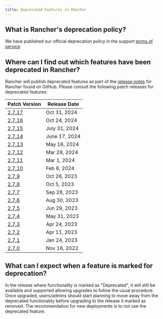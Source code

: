 ```yaml
---
title: Deprecated Features in Rancher
---
```


<head>
  <link rel="canonical" href="https://ranchermanager.docs.rancher.com/faq/deprecated-features"/>
</head>

## What is Rancher's deprecation policy?

We have published our official deprecation policy in the support [terms of service](https://rancher.com/support-maintenance-terms).

## Where can I find out which features have been deprecated in Rancher?

Rancher will publish deprecated features as part of the [release notes](https://github.com/rancher/rancher/releases) for Rancher found on GitHub. Please consult the following patch releases for deprecated features:

| Patch Version |  Release Date |
|---------------|---------------|
| [2.7.17](https://github.com/rancher/rancher/releases/tag/v2.7.17) |  Oct 31, 2024    |
| [2.7.16](https://github.com/rancher/rancher/releases/tag/v2.7.16) |  Oct 24, 2024    |
| [2.7.15](https://github.com/rancher/rancher/releases/tag/v2.7.15) |  July 31, 2024   |
| [2.7.14](https://github.com/rancher/rancher/releases/tag/v2.7.14) |  June 17, 2024   |
| [2.7.13](https://github.com/rancher/rancher/releases/tag/v2.7.13) |  May 16, 2024    |
| [2.7.12](https://github.com/rancher/rancher/releases/tag/v2.7.12) |  Mar 28, 2024    |
| [2.7.11](https://github.com/rancher/rancher/releases/tag/v2.7.11) |  Mar 1, 2024     |
| [2.7.10](https://github.com/rancher/rancher/releases/tag/v2.7.10) |  Feb 8, 2024     |
| [2.7.9](https://github.com/rancher/rancher/releases/tag/v2.7.9)   |  Oct 26, 2023    |
| [2.7.8](https://github.com/rancher/rancher/releases/tag/v2.7.8)   |  Oct 5, 2023     |
| [2.7.7](https://github.com/rancher/rancher/releases/tag/v2.7.7)   |  Sep 28, 2023    |
| [2.7.6](https://github.com/rancher/rancher/releases/tag/v2.7.6)   |  Aug 30, 2023    |
| [2.7.5](https://github.com/rancher/rancher/releases/tag/v2.7.5)   |  Jun 29, 2023    |
| [2.7.4](https://github.com/rancher/rancher/releases/tag/v2.7.4)   |  May 31, 2023    |
| [2.7.3](https://github.com/rancher/rancher/releases/tag/v2.7.3)   |  Apr 24, 2023    |
| [2.7.2](https://github.com/rancher/rancher/releases/tag/v2.7.2)   |  Apr 11, 2023    |
| [2.7.1](https://github.com/rancher/rancher/releases/tag/v2.7.1)   |  Jan 24, 2023    |
| [2.7.0](https://github.com/rancher/rancher/releases/tag/v2.7.0)   |  Nov 16, 2022    |

## What can I expect when a feature is marked for deprecation?

In the release where functionality is marked as "Deprecated", it will still be available and supported allowing upgrades to follow the usual procedure. Once upgraded, users/admins should start planning to move away from the deprecated functionality before upgrading to the release it marked as removed. The recommendation for new deployments is to not use the deprecated feature.